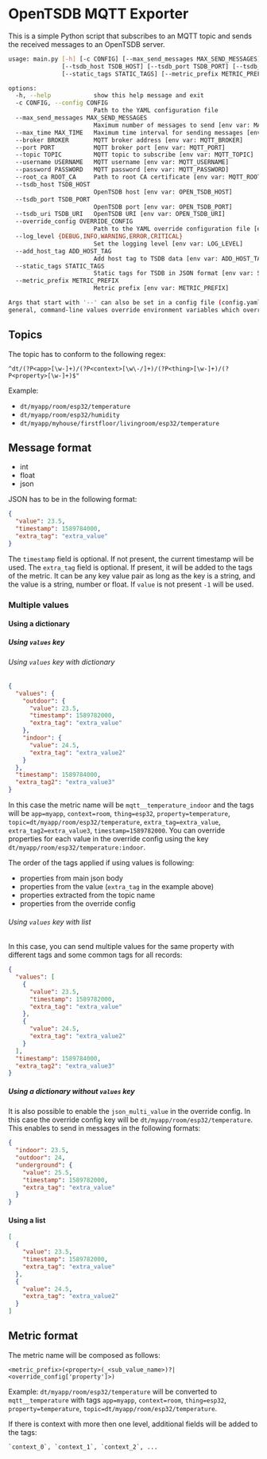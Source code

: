 # OpenTSDB MQTT Exporter

This is a simple Python script that subscribes to an MQTT topic and sends the received messages to an OpenTSDB server.

```bash
usage: main.py [-h] [-c CONFIG] [--max_send_messages MAX_SEND_MESSAGES] [--max_time MAX_TIME] --broker BROKER [--port PORT] [--topic TOPIC] [--username USERNAME] [--password PASSWORD] [--root_ca ROOT_CA]
               [--tsdb_host TSDB_HOST] [--tsdb_port TSDB_PORT] [--tsdb_uri TSDB_URI] [--override_config OVERRIDE_CONFIG] [--log_level {DEBUG,INFO,WARNING,ERROR,CRITICAL}] [--add_host_tag ADD_HOST_TAG]
               [--static_tags STATIC_TAGS] [--metric_prefix METRIC_PREFIX]

options:
  -h, --help            show this help message and exit
  -c CONFIG, --config CONFIG
                        Path to the YAML configuration file
  --max_send_messages MAX_SEND_MESSAGES
                        Maximum number of messages to send [env var: MAX_SEND_MESSAGES]
  --max_time MAX_TIME   Maximum time interval for sending messages [env var: MAX_TIME]
  --broker BROKER       MQTT broker address [env var: MQTT_BROKER]
  --port PORT           MQTT broker port [env var: MQTT_PORT]
  --topic TOPIC         MQTT topic to subscribe [env var: MQTT_TOPIC]
  --username USERNAME   MQTT username [env var: MQTT_USERNAME]
  --password PASSWORD   MQTT password [env var: MQTT_PASSWORD]
  --root_ca ROOT_CA     Path to root CA certificate [env var: MQTT_ROOT_CA]
  --tsdb_host TSDB_HOST
                        OpenTSDB host [env var: OPEN_TSDB_HOST]
  --tsdb_port TSDB_PORT
                        OpenTSDB port [env var: OPEN_TSDB_PORT]
  --tsdb_uri TSDB_URI   OpenTSDB URI [env var: OPEN_TSDB_URI]
  --override_config OVERRIDE_CONFIG
                        Path to the YAML override configuration file [env var: OVERRIDE_CONFIG]
  --log_level {DEBUG,INFO,WARNING,ERROR,CRITICAL}
                        Set the logging level [env var: LOG_LEVEL]
  --add_host_tag ADD_HOST_TAG
                        Add host tag to TSDB data [env var: ADD_HOST_TAG]
  --static_tags STATIC_TAGS
                        Static tags for TSDB in JSON format [env var: STATIC_TAGS]
  --metric_prefix METRIC_PREFIX
                        Metric prefix [env var: METRIC_PREFIX]

Args that start with '--' can also be set in a config file (config.yaml or config.yml or specified via -c). Config file syntax allows: key=value, flag=true, stuff=[a,b,c] (for details, see syntax at https://goo.gl/R74nmi). In
general, command-line values override environment variables which override config file values which override defaults.
```

## Topics

The topic has to conform to the following regex:

```regexp
^dt/(?P<app>[\w-]+)/(?P<context>[\w\-/]+)/(?P<thing>[\w-]+)/(?P<property>[\w-]+)$"
```

Example:

* `dt/myapp/room/esp32/temperature`
* `dt/myapp/room/esp32/humidity`
* `dt/myapp/myhouse/firstfloor/livingroom/esp32/temperature`

## Message format

* int
* float
* json

JSON has to be in the following format:

```json
{
  "value": 23.5,
  "timestamp": 1589784000,
  "extra_tag": "extra_value"
}
```

The `timestamp` field is optional. If not present, the current timestamp will be used.
The `extra_tag` field is optional. If present, it will be added to the tags of the metric. It can be any key value pair
as long as the key is a string, and the value is a string, number or float.
If `value` is not present `-1` will be used.

### Multiple values

#### Using a dictionary

##### Using `values` key

###### Using `values` key with dictionary

```json
{
  "values": {
    "outdoor": {
      "value": 23.5,
      "timestamp": 1589782000,
      "extra_tag": "extra_value"
    },
    "indoor": {
      "value": 24.5,
      "extra_tag": "extra_value2"
    }
  },
  "timestamp": 1589784000,
  "extra_tag2": "extra_value3"
}
```

In this case the metric name will be `mqtt__temperature_indoor` and the tags will
be `app=myapp`, `context=room`, `thing=esp32`, `property=temperature`, `topic=dt/myapp/room/esp32/temperature`, `extra_tag=extra_value`, `extra_tag2=extra_value3`, `timestamp=1589782000`.
You can override properties for each value in the override config using the
key `dt/myapp/room/esp32/temperature:indoor`.

The order of the tags applied if using values is following:

* properties from main json body
* properties from the value (`extra_tag` in the example above)
* properties extracted from the topic name
* properties from the override config

###### Using `values` key with list

In this case, you can send multiple values for the same property with different tags and some common tags for all
records:

```json
{
  "values": [
    {
      "value": 23.5,
      "timestamp": 1589782000,
      "extra_tag": "extra_value"
    },
    {
      "value": 24.5,
      "extra_tag": "extra_value2"
    }
  ],
  "timestamp": 1589784000,
  "extra_tag2": "extra_value3"
}
```

##### Using a dictionary without `values` key

It is also possible to enable the `json_multi_value` in the override config. In this case the override config key will
be `dt/myapp/room/esp32/temperature`. This enables to send in messages in the following formats:

```json
{
  "indoor": 23.5,
  "outdoor": 24,
  "underground": {
    "value": 25.5,
    "timestamp": 1589782000,
    "extra_tag": "extra_value"
  }
}
```

#### Using a list

```json
[
  {
    "value": 23.5,
    "timestamp": 1589782000,
    "extra_tag": "extra_value"
  },
  {
    "value": 24.5,
    "extra_tag": "extra_value2"
  }
]
```

## Metric format

The metric name will be composed as follows:

```
<metric_prefix>(<property>(_<sub_value_name>)?|<override_config['property']>)
```

Example:
`dt/myapp/room/esp32/temperature` will be converted to `mqtt__temperature` with
tags `app=myapp`, `context=room`, `thing=esp32`, `property=temperature`, `topic=dt/myapp/room/esp32/temperature`.

If there is context with more then one level, additional fields will be added to the tags:

```
`context_0`, `context_1`, `context_2`, ...
```
